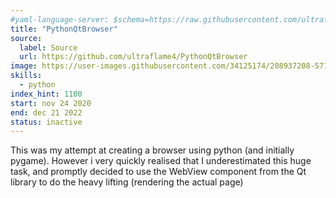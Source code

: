 ```yaml
---
#yaml-language-server: $schema=https://raw.githubusercontent.com/ultraflame4/ultraflame4.github.io/v6-dev/public/schema-attributes.json
title: "PythonQtBrowser"
source:
  label: Source
  url: https://github.com/ultraflame4/PythonQtBrowser
image: https://user-images.githubusercontent.com/34125174/208937208-571d4934-cb2b-455d-879b-f8422ef2aa62.png
skills:
  - python
index_hint: 1100
start: nov 24 2020
end: dec 21 2022
status: inactive
---
```

This was my attempt at creating a browser using python (and initially pygame). However i very quickly realised that I underestimated this huge task, and promptly decided to use the WebView component from the Qt library to do the heavy lifting (rendering the actual page)